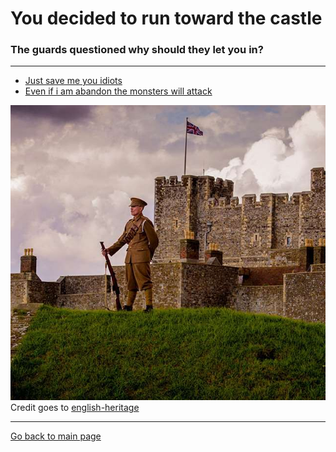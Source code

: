 # You decided to run toward the castle
### The guards questioned why should they let you in?

---

* [Just save me you idiots](../ending-1/README.md)
* [Even if i am abandon the monsters will attack](../selection-8/README.md)

![](Castle.jpg)
Credit goes to [english-heritage](https://www.english-heritage.org.uk/visit/places/dover-castle/)

---

[Go back to main page](../README.md)